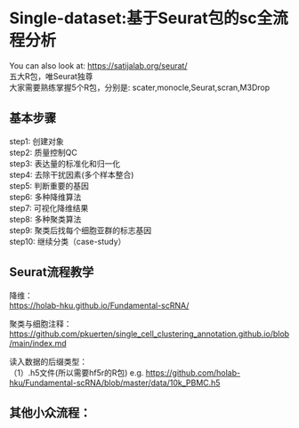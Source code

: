 # Single-dataset:基于Seurat包的sc全流程分析
 You can also look at: https://satijalab.org/seurat/   
 五大R包，唯Seurat独尊  
 大家需要熟练掌握5个R包，分别是: scater,monocle,Seurat,scran,M3Drop  
## 基本步骤
 step1: 创建对象   
 step2: 质量控制QC   
 step3: 表达量的标准化和归一化  
 step4: 去除干扰因素(多个样本整合)  
 step5: 判断重要的基因  
 step6: 多种降维算法  
 step7: 可视化降维结果  
 step8: 多种聚类算法  
 step9: 聚类后找每个细胞亚群的标志基因  
 step10: 继续分类（case-study）  
## Seurat流程教学
降维：  
https://holab-hku.github.io/Fundamental-scRNA/  

聚类与细胞注释：  
https://github.com/pkuerten/single_cell_clustering_annotation.github.io/blob/main/index.md  

读入数据的后缀类型：  
（1）.h5文件(所以需要hf5r的R包)
e.g. https://github.com/holab-hku/Fundamental-scRNA/blob/master/data/10k_PBMC.h5  

## 其他小众流程：
